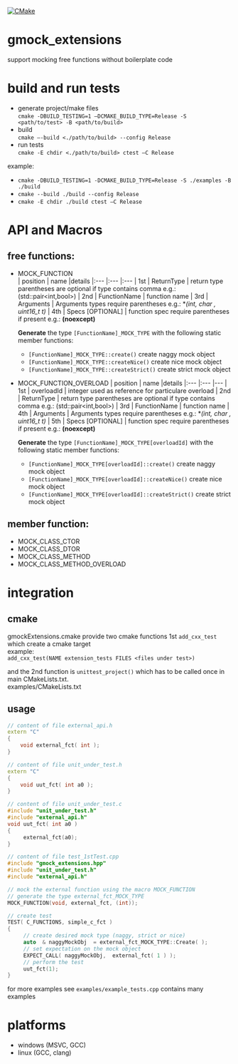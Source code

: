 [![CMake](https://github.com/aweisi/gmock_extensions/actions/workflows/cmake.yml/badge.svg)](https://github.com/aweisi/gmock_extensions/actions/workflows/cmake.yml)

# gmock_extensions
support mocking free functions without boilerplate code

# build and run tests
- generate project/make files  
`cmake -DBUILD_TESTING=1 –DCMAKE_BUILD_TYPE=Release -S <path/to/test> -B <path/to/build>`  
- build  
`cmake –-build <./path/to/build> --config Release`  
- run tests  
`cmake -E chdir <./path/to/build> ctest –C Release`  

example:  
- `cmake -DBUILD_TESTING=1 -DCMAKE_BUILD_TYPE=Release -S ./examples -B ./build`  
- `cmake --build ./build --config Release`  
- `cmake -E chdir ./build ctest –C Release`  

# API and Macros
## free functions:
   - MOCK_FUNCTION  
        | position | name             |details
        |:---      |:---              |:---
        | 1st      | ReturnType       | return type parentheses are optional if type contains comma e.g.: (std::pair<int,bool>)
        | 2nd      | FunctionName     | function name 
        | 3rd      | Arguments        | Arguments types require parentheses e.g.: **(int, char *, uint16_t t)**
        | 4th      | Specs [OPTIONAL] | function spec require parentheses if present e.g.: **(noexcept)** 

     **Generate** the type `[FunctionName]_MOCK_TYPE` with the following static member functions:  
     - `[FunctionName]_MOCK_TYPE::create()` create naggy mock object
     - `[FunctionName]_MOCK_TYPE::createNice()` create nice mock object
     - `[FunctionName]_MOCK_TYPE::createStrict()` create strict mock object
   - MOCK_FUNCTION_OVERLOAD
        | position | name             |details
        |:---      |:---              |---
        | 1st      | overloadId       | integer used as reference for particulare overload
        | 2nd      | ReturnType       | return type parentheses are optional if type contains comma e.g.: (std::pair<int,bool>)
        | 3rd      | FunctionName     | function name 
        | 4th      | Arguments        | Arguments types require parentheses e.g.: **(int, char *, uint16_t t)**
        | 5th      | Specs [OPTIONAL] | function spec require parentheses if present e.g.: **(noexcept)** 

     **Generate** the type `[FunctionName]_MOCK_TYPE[overloadId]` with the following static member functions:  
     - `[FunctionName]_MOCK_TYPE[overloadId]::create()` create naggy mock object
     - `[FunctionName]_MOCK_TYPE[overloadId]::createNice()` create nice mock object
     - `[FunctionName]_MOCK_TYPE[overloadId]::createStrict()` create strict mock object
## member function:
   - MOCK_CLASS_CTOR
   - MOCK_CLASS_DTOR
   - MOCK_CLASS_METHOD
   - MOCK_CLASS_METHOD_OVERLOAD

# integration
## cmake
gmockExtensions.cmake provide two cmake functions 1st `add_cxx_test` which create a cmake target  
example:  
`add_cxx_test(NAME extension_tests FILES <files under test>)`  
  
and the 2nd function is `unittest_project()` which has to be called once in main CMakeLists.txt.  
examples/CMakeLists.txt

## usage
```C++
// content of file external_api.h
extern "C"
{
    void external_fct( int );
}
```
```C++
// content of file unit_under_test.h
extern "C"
{
    void uut_fct( int a0 );
}
```
```C++
// content of file unit_under_test.c
#include "unit_under_test.h"
#include "external_api.h"
void uut_fct( int a0 )
{
     external_fct(a0);
}
```
```C++
// content of file test_1stTest.cpp
#include "gmock_extensions.hpp"
#include "unit_under_test.h"
#include "external_api.h"

// mock the external function using the macro MOCK_FUNCTION
// generate the type external_fct_MOCK_TYPE
MOCK_FUNCTION(void, external_fct, (int));

// create test
TEST( C_FUNCTIONS, simple_c_fct )
{
     // create desired mock type (naggy, strict or nice)
     auto  & naggyMockObj  = external_fct_MOCK_TYPE::Create( );
     // set expectation on the mock object
     EXPECT_CALL( naggyMockObj,  external_fct( 1 ) );
     // perform the test
     uut_fct(1);
}
```
for more examples see `examples/example_tests.cpp` contains many examples
# platforms
- windows (MSVC, GCC)
- linux (GCC, clang)
